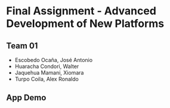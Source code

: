 # Final Assignment - Advanced Development of New Platforms

## Team 01
- Escobedo Ocaña, José Antonio
- Huaracha Condori, Walter
- Jaquehua Mamani, Xiomara
- Turpo Coila, Alex Ronaldo 

## App Demo
